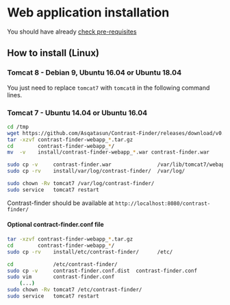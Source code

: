 # Web application installation

You should have already [check pre-requisites](webapp_Pre-requisites.md)


## How to install (Linux)

### Tomcat 8 - Debian 9, Ubuntu 16.04 or Ubuntu 18.04

You just need to replace `tomcat7` with `tomcat8` in the following command lines.


### Tomcat 7 - Ubuntu 14.04 or Ubuntu 16.04

```bash
cd /tmp
wget https://github.com/Asqatasun/Contrast-Finder/releases/download/v0.9.2/contrast-finder-webapp_0.9.2.tar.gz
tar -xzvf contrast-finder-webapp_*.tar.gz
cd        contrast-finder-webapp_*/
mv  -v    install/contrast-finder-webapp_*.war contrast-finder.war

sudo cp -v     contrast-finder.war               /var/lib/tomcat7/webapps/
sudo cp -rv    install/var/log/contrast-finder/  /var/log/

sudo chown -Rv tomcat7 /var/log/contrast-finder/
sudo service   tomcat7 restart
```

Contrast-finder should be available at `http://localhost:8080/contrast-finder/`


#### Optional contract-finder.conf file

```bash
tar -xzvf contrast-finder-webapp_*.tar.gz
cd        contrast-finder-webapp_*/
sudo cp -rv    install/etc/contrast-finder/      /etc/

cd             /etc/contrast-finder/
sudo cp -v     contrast-finder.conf.dist  contrast-finder.conf
sudo vim       contrast-finder.conf
    (...)
sudo chown -Rv tomcat7 /etc/contrast-finder/
sudo service   tomcat7 restart
```



